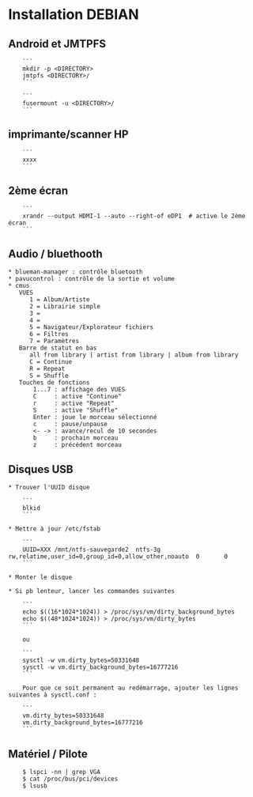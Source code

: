 # Installation DEBIAN

##  Android et JMTPFS


        ```
        mkdir -p <DIRECTORY>
        jmtpfs <DIRECTORY>/
        ```

        ```
        fusermount -u <DIRECTORY>/
        ```

## imprimante/scanner HP

        ```
        xxxx
        ```
    
## 2ème écran

        ```
        xrandr --output HDMI-1 --auto --right-of eDP1  # active le 2ème écran
        ```

## Audio / bluethooth

    * blueman-manager : contrôle bluetooth
    * pavucontrol : contrôle de la sortie et volume
    * cmus
       VUES
          1 = Album/Artiste
          2 = Librairie simple 
          3 =
          4 =
          5 = Navigateur/Explorateur fichiers
          6 = Filtres
          7 = Paramètres
       Barre de statut en bas
          all from library | artist from library | album from library
          C = Continue
          R = Repeat
          S = Shuffle
       Touches de fonctions
           1...7 : affichage des VUES
           C     : active "Continue"
           r     : active "Repeat"
           S     : active "Shuffle"
           Enter : joue le morceau sélectionné
           c     : pause/unpause
           <- -> : avance/recul de 10 secondes
           b     : prochain morceau
           z     : précédent morceau
       

## Disques USB

    * Trouver l'UUID disque

        ```
        blkid
        ```

    * Mettre à jour /etc/fstab

        ```
        UUID=XXX /mnt/ntfs-sauvegarde2  ntfs-3g   rw,relatime,user_id=0,group_id=0,allow_other,noauto  0       0
        ```

    * Monter le disque

    * Si pb lenteur, lancer les commandes suivantes

        ```
        echo $((16*1024*1024)) > /proc/sys/vm/dirty_background_bytes
        echo $((48*1024*1024)) > /proc/sys/vm/dirty_bytes
        ```

        ou

        ```
        sysctl -w vm.dirty_bytes=50331648
        sysctl -w vm.dirty_background_bytes=16777216
        ```

        Pour que ce soit permanent au redémarrage, ajouter les lignes suivantes à sysctl.conf :

        ```
        vm.dirty_bytes=50331648
        vm.dirty_background_bytes=16777216
        ```

## Matériel / Pilote

        $ lspci -nn | grep VGA
        $ cat /proc/bus/pci/devices
        $ lsusb

